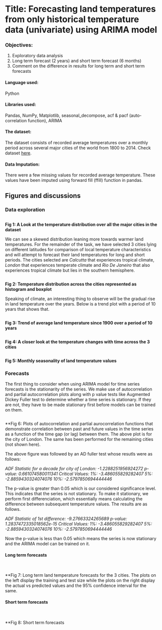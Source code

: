 # Title: Forecasting land temperatures from only historical temperature data (univariate) using ARIMA model

### Objectives:
1. Exploratory data analysis
2. Long term forecast (2 years) and short term forecast (6 months)
3. Comment on the difference in results for long term and short term forecasts

#### Language used:
Python

#### Libraries used:
Pandas, NumPy, Matplotlib, seasonal_decompose, acf & pacf (auto-correlation function), ARIMA

#### The dataset:
The dataset consists of recorded average temperatures over a monthly period across several major cities of the world from 1800 to 2014. Check dataset [here]().

#### Data Imputation:
There were a few missing values for recorded average temperature. These values have been imputed using forward fill (ffill) function in pandas.

## Figures and discussions

### Data exploration

![]()

**Fig 1: A Look at the temperature distribution over all the major cities in the dataset**

We can see a skewed distribution leaning more towards warmer land temperatures. For the remainder of the task, we have selected 3 cities lying on different latitudes for comparison of local temperature characteristics and will attempt to forecast their land temperatures for long and short periods. The cities selected are *Calcutta* that experiences tropical climate, *London* that experiences temperate climate and *Rio De Janeiro* that also experiences tropical climate but lies in the southern hemisphere.

![]()

**Fig 2: Temperature distribution across the cities represented as histogram and boxplot**

Speaking of climate, an interesting thing to observe will be the gradual rise in land temperature over the years. Below is a trend plot with a period of 10 years that shows that.

![]()

**Fig 3: Trend of average land temperature since 1900 over a period of 10 years**

![]()

**Fig 4: A closer look at the temperature changes with time across the 3 cities**

![]()

**Fig 5: Monthly seasonality of land temperature values**

### Forecasts
The first thing to consider when using ARIMA model for time series forecasts is the stationarity of the series. We make use of autocorrelation and partial autocorrelation plots along with p value tests like Augmented Dickey Fuller test to determine whether a time series is stationary. If they are not, they have to be made stationary first before models can be trained on them.

![]()

**Fig 6: Plots of autocorrelation and partial aurocorrelation functions that demonstrate correlation between past and future values in the time series as a function of the time gap (or lag) between them. The above plot is for the city of London. The same has been performed for the remaining cities (not shown here).

The above figure was followed by an AD fuller test whose resutls were as follows:

*ADF Statistic for a decade for city of London: -1.2288251956924272
p-value: 0.661074580011341
Critical Values:
	1%: -3.486055829282407
	5%: -2.8859430324074076
	10%: -2.5797850694444446*
  
The p-value is greater than 0.05 which is our considered significance level. This indicates that the series is not stationary. To make it stationary, we perform first differenciation, which essentially means calculating the difference between subsequent temperature values. The results are as follows.

*ADF Statistic of 1st difference: -9.27663324265689
p-value: 1.2837472335018562e-15
Critical Values:
	1%: -3.486055829282407
	5%: -2.8859430324074076
	10%: -2.5797850694444446*
  
Now the p-value is less than 0.05 which means the series is now stationary and the ARIMA model can be trained on it.

#### Long term forecasts

![]()
![]()
![]()

**Fig 7: Long term land temperature forecasts for the 3 cities. The plots on the left display the training and test size while the plots on the right display the actual vs predicted values and the 95% confidence interval for the same.

#### Short term forecasts

![]()
![]()
![]()

**Fig 8: Short term forecasts
